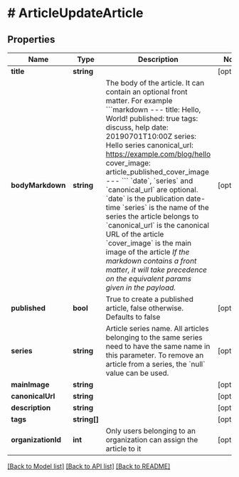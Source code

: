 # # ArticleUpdateArticle

## Properties

Name | Type | Description | Notes
------------ | ------------- | ------------- | -------------
**title** | **string** |  | [optional]
**bodyMarkdown** | **string** | The body of the article.  It can contain an optional front matter. For example  &#x60;&#x60;&#x60;markdown --- title: Hello, World! published: true tags: discuss, help date: 20190701T10:00Z series: Hello series canonical_url: https://example.com/blog/hello cover_image: article_published_cover_image --- &#x60;&#x60;&#x60;  &#x60;date&#x60;, &#x60;series&#x60; and &#x60;canonical_url&#x60; are optional. &#x60;date&#x60; is the publication date-time &#x60;series&#x60; is the name of the series the article belongs to &#x60;canonical_url&#x60; is the canonical URL of the article &#x60;cover_image&#x60; is the main image of the article  *If the markdown contains a front matter, it will take precedence on the equivalent params given in the payload.* | [optional]
**published** | **bool** | True to create a published article, false otherwise. Defaults to false | [optional]
**series** | **string** | Article series name.  All articles belonging to the same series need to have the same name in this parameter.  To remove an article from a series, the &#x60;null&#x60; value can be used. | [optional]
**mainImage** | **string** |  | [optional]
**canonicalUrl** | **string** |  | [optional]
**description** | **string** |  | [optional]
**tags** | **string[]** |  | [optional]
**organizationId** | **int** | Only users belonging to an organization can assign the article to it | [optional]

[[Back to Model list]](../../README.md#models) [[Back to API list]](../../README.md#endpoints) [[Back to README]](../../README.md)
